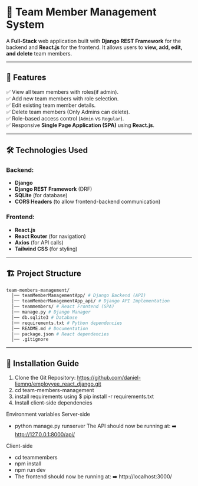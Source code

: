 # 🏢 Team Member Management System

A **Full-Stack** web application built with **Django REST Framework** for the backend and **React.js** for the frontend. It allows users to **view, add, edit, and delete** team members.

---

## 🚀 Features

✅ View all team members with roles(if admin).  
✅ Add new team members with role selection.  
✅ Edit existing team member details.  
✅ Delete team members (Only Admins can delete).  
✅ Role-based access control (`Admin` vs `Regular`).  
✅ Responsive **Single Page Application (SPA)** using **React.js**.  

---

## 🛠️ Technologies Used

### **Backend:**
- **Django** 
- **Django REST Framework** (DRF) 
- **SQLite** (for database)
- **CORS Headers** (to allow frontend-backend communication)

### **Frontend:**
- **React.js** 
- **React Router** (for navigation)
- **Axios** (for API calls)
- **Tailwind CSS** (for styling)

---

## 🏗️ Project Structure
```bash
team-members-management/
  │── teamMemberManagementApp/ # Django Backend (API)
  │── teamMemberManagementApp_api/ # Django API Implementation
  │── teammembers/ # React Frontend (SPA)
  │── manage.py # Django Manager
  │── db.sqlite3 # Database
  │── requirements.txt # Python dependencies
  │── README.md # Documentation
  │── package.json # React dependencies
  │── .gitignore

```

---

## 🔧 Installation Guide

1. Clone the Git Repository: https://github.com/daniel-liemng/employyee_react_django.git
2. cd team-members-management
3. install requirements using $ pip install -r requirements.txt
4. Install client-side dependencies

Environment variables
Server-side


- python manage.py runserver
The API should now be running at:
➡️ http://127.0.0.1:8000/api/

Client-side

- cd teammembers
- npm install
- npm run dev
- The frontend should now be running at:
➡️ http://localhost:3000/

